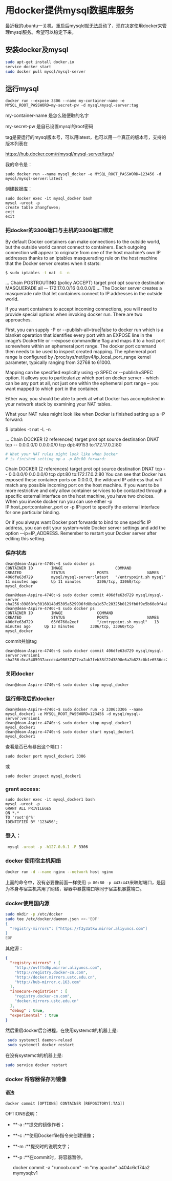 # 用docker提供mysql数据库服务

最近我的ubuntu一关机，重启后mysqld就无法启动了，现在决定使用docker来管理mysql服务。希望可以稳定下来。

## 安装docker及mysql

```bash
sudo apt-get install docker.io
service docker start
sudo docker pull mysql/mysql-server
```

## 运行mysql

`docker run --expose 3306 --name my-container-name -e MYSQL_ROOT_PASSWORD=my-secret-pw -d mysql/mysql-server:tag`

my-container-name 是怎么随便取的名字

my-secret-pw 是自已设置mysql的root密码

tag是要运行的mysql版本号，可以用latest，也可以用一个真正的版本号，支持的版本列表在

https://hub.docker.com/r/mysql/mysql-server/tags/

我的命令是：

`sudo docker run --name mysql_docker -e MYSQL_ROOT_PASSWORD=123456 -d mysql/mysql-server:latest`

创建数据库：

```
sudo docker exec -it mysql_docker bash
mysql -uroot -p
create table zhangfuwen;
exit
exit
```
### 把docker的3306端口与主机的3306端口绑定

By default Docker containers can make connections to the outside world, but the outside world cannot connect to containers. Each outgoing connection will appear to originate from one of the host machine’s own IP addresses thanks to an iptables masquerading rule on the host machine that the Docker server creates when it starts:
```bash
$ sudo iptables -t nat -L -n
```
...
Chain POSTROUTING (policy ACCEPT)
target     prot opt source               destination
MASQUERADE  all  --  172.17.0.0/16       0.0.0.0/0
...
The Docker server creates a masquerade rule that let containers connect to IP addresses in the outside world.

If you want containers to accept incoming connections, you will need to provide special options when invoking docker run. There are two approaches.

First, you can supply -P or --publish-all=true|false to docker run which is a blanket operation that identifies every port with an EXPOSE line in the image’s Dockerfile or --expose <port> commandline flag and maps it to a host port somewhere within an ephemeral port range. The docker port command then needs to be used to inspect created mapping. The ephemeral port range is configured by /proc/sys/net/ipv4/ip_local_port_range kernel parameter, typically ranging from 32768 to 61000.

Mapping can be specified explicitly using -p SPEC or --publish=SPEC option. It allows you to particularize which port on docker server - which can be any port at all, not just one within the ephemeral port range – you want mapped to which port in the container.

Either way, you should be able to peek at what Docker has accomplished in your network stack by examining your NAT tables.

What your NAT rules might look like when Docker
is finished setting up a -P forward:

$ iptables -t nat -L -n

...
Chain DOCKER (2 references)
target     prot opt source               destination
DNAT       tcp  --  0.0.0.0/0            0.0.0.0/0            tcp dpt:49153 to:172.17.0.2:80

```bash
# What your NAT rules might look like when Docker
# is finished setting up a -p 80:80 forward:
```
Chain DOCKER (2 references)
target     prot opt source               destination
DNAT       tcp  --  0.0.0.0/0            0.0.0.0/0            tcp dpt:80 to:172.17.0.2:80
You can see that Docker has exposed these container ports on 0.0.0.0, the wildcard IP address that will match any possible incoming port on the host machine. If you want to be more restrictive and only allow container services to be contacted through a specific external interface on the host machine, you have two choices. When you invoke docker run you can use either -p IP:host_port:container_port or -p IP::port to specify the external interface for one particular binding.

Or if you always want Docker port forwards to bind to one specific IP address, you can edit your system-wide Docker server settings and add the option --ip=IP_ADDRESS. Remember to restart your Docker server after editing this setting.

### 保存状态


```
dean@dean-Aspire-4740:~$ sudo docker ps
CONTAINER ID        IMAGE                       COMMAND                  CREATED             STATUS              PORTS                 NAMES
406dfe63d729        mysql/mysql-server:latest   "/entrypoint.sh mysql"   11 minutes ago      Up 11 minutes       3306/tcp, 33060/tcp   mysql_docker

dean@dean-Aspire-4740:~$ sudo docker commit 406dfe63d729 mysql/mysql-server 
sha256:89860fe30160148d5305a529996fd8bda1d57c20325b0129fb0f9e5b60e0f4a8
dean@dean-Aspire-4740:~$ sudo docker ps
CONTAINER ID        IMAGE               COMMAND                  CREATED             STATUS              PORTS                 NAMES
406dfe63d729        65f6760a2eef        "/entrypoint.sh mysql"   13 minutes ago      Up 13 minutes       3306/tcp, 33060/tcp   mysql_docker

```
commit并加tag


```
dean@dean-Aspire-4740:~$ sudo docker commit 406dfe63d729 mysql/mysql-server:version1 
sha256:0ca5485937accdc4a90037427ea2ab7feb38f22d3898e6a2b823c0b1e6536cc2
```

### 关闭docker


```
dean@dean-Aspire-4740:~$ sudo docker stop mysql_docker
```

### 运行修改后的docker


```
dean@dean-Aspire-4740:~$ sudo docker run -p 3306:3306 --name mysql_docker1 -e MYSQL_ROOT_PASSWORD=123456 -d mysql/mysql-server:version1
dean@dean-Aspire-4740:~$ sudo docker stop mysql_docker1
mysql_docker1
dean@dean-Aspire-4740:~$ sudo docker start mysql_docker1
mysql_docker1
```
查看是否已有暴出这个端口：


```
sudo docker port mysql_docker1 3306
```
或


```
sudo docker inspect mysql_docker1
```

### grant access:


```
sudo docker exec -it mysql_docker1 bash
mysql -uroot -p
GRANT ALL PRIVILEGES
ON *.*
TO 'root'@'%'
IDENTIFIED BY '123456';
```


### 登入：


```bash
 mysql -uroot -p -h127.0.0.1 -P 3306 
```

### docker 使用宿主机网络

```bash
docker run -d --name nginx --network host nginx
```

上面的命令中，没有必要像前面一样使用`-p 80:80 -p 443:443`来映射端口，是因为本身与宿主机共用了网络，容器中暴露端口等同于宿主机暴露端口。

### docker使用国内源
```bash
sudo mkdir -p /etc/docker
sudo tee /etc/docker/daemon.json <<-'EOF'
{
  "registry-mirrors": ["https://f3y3atkw.mirror.aliyuncs.com"]
}
EOF
```
其他源：

```json
{
  "registry-mirrors" : [
    "http://ovfftd6p.mirror.aliyuncs.com",
    "http://registry.docker-cn.com",
    "http://docker.mirrors.ustc.edu.cn",
    "http://hub-mirror.c.163.com"
  ],
  "insecure-registries" : [
    "registry.docker-cn.com",
    "docker.mirrors.ustc.edu.cn"
  ],
  "debug" : true,
  "experimental" : true
}
```

然后重启docker后台进程，在使用systemctl的机器上是:
```bash
 sudo systemctl daemon-reload
 sudo systemctl docker restart
```
在没有systemctl的机器上是:
```bash
sudo service docker restart
```

### docker 将容器保存为镜像



#### 语法

```
docker commit [OPTIONS] CONTAINER [REPOSITORY[:TAG]]
```

OPTIONS说明：

- **-a :**提交的镜像作者；

  

- **-c :**使用Dockerfile指令来创建镜像；

  

- **-m :**提交时的说明文字；

  

- **-p :**在commit时，将容器暂停。

  docker commit -a "runoob.com" -m "my apache" a404c6c174a2  mymysql:v1 
  
  